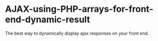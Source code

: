 # AJAX-using-PHP-arrays-for-front-end-dynamic-result


The best way to dynamically display ajax responses on your front end.
